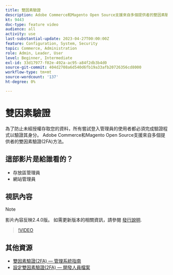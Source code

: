 ```yaml
---
title: 雙因素驗證
description: Adobe Commerce和Magento Open Source支援來自多個提供者的雙因素驗證(2FA)方法。 瞭解雙因素驗證功能如何協助保護商店的管理員。
kt: 9443
doc-type: feature video
audience: all
activity: use
last-substantial-update: 2023-04-27T00:00:00Z
feature: Configuration, System, Security
topic: Commerce, Administration
role: Admin, Leader, User
level: Beginner, Intermediate
exl-id: 33d17977-f02e-492a-ac95-a84f2db3b4d0
source-git-commit: 404d2708a6d540d6fb19a33afb20726356cd8000
workflow-type: tm+mt
source-wordcount: '137'
ht-degree: 0%

---
```


# 雙因素驗證

為了防止未經授權存取您的資料，所有嘗試登入管理員的使用者都必須完成驗證程式以驗證其身分。 Adobe Commerce和Magento Open Source支援來自多個提供者的雙因素驗證(2FA)方法。

## 這部影片是給誰看的？

- 存放區管理員
- 網站管理員

## 視訊內容

>[!NOTE]
>
>影片內容反映2.4.0版。 如需更新版本的相關資訊，請參閱 [發行說明](https://experienceleague.adobe.com/docs/commerce-operations/release/notes/overview.html).

>[!VIDEO](https://video.tv.adobe.com/v/339104?quality=12&learn=on)

## 其他資源

- [雙因素驗證(2FA) — 管理系統指南](https://experienceleague.adobe.com/docs/commerce-admin/systems/security/2fa/security-two-factor-authentication.html)
- [設定雙因素驗證(2FA) — 開發人員檔案](https://developer.adobe.com/commerce/testing/functional-testing-framework/two-factor-authentication/)
